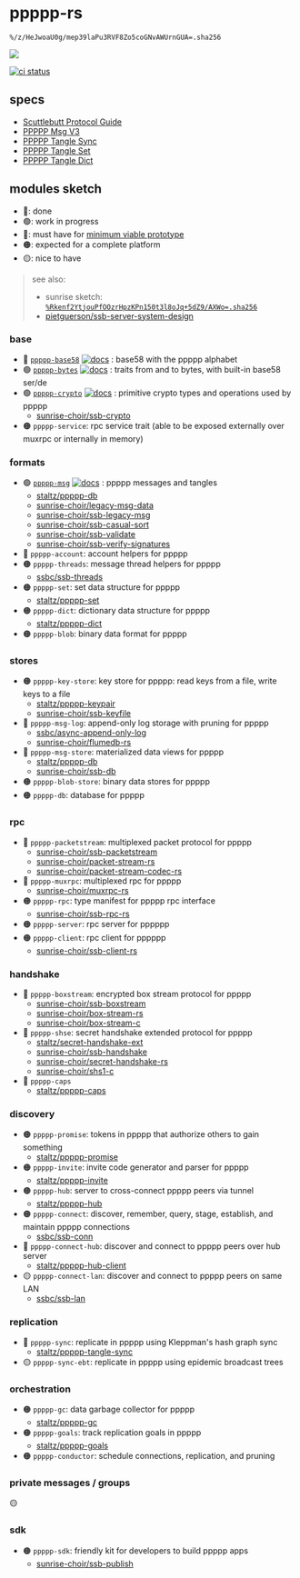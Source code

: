 # ppppp-rs

`%/z/HeJwoaU0g/mep39laPu3RVF8Zo5coGNvAWUrnGUA=.sha256`

![](https://i.kym-cdn.com/photos/images/original/002/205/488/707.jpg)

[![ci status](https://img.shields.io/github/actions/workflow/status/ahdinosaur/ppppp-rs/ci.yml?style=flat-square)](https://github.com/ahdinosaur/ppppp-rs/actions/workflows/ci.yml?query=branch%3Amain)

## specs

- [Scuttlebutt Protocol Guide](https://ssbc.github.io/scuttlebutt-protocol-guide/)
- [PPPPP Msg V3](https://github.com/staltz/ppppp-db/blob/master/protospec.md)
- [PPPPP Tangle Sync](https://github.com/staltz/ppppp-tangle-sync/blob/master/protospec.md)
- [PPPPP Tangle Set](https://github.com/staltz/ppppp-set/blob/master/protospec.md)
- [PPPPP Tangle Dict](https://github.com/staltz/ppppp-dict/blob/master/protospec.md)

## modules sketch

- 🔵: done
- 🟢: work in progress
- 🔴: must have for [minimum viable prototype](https://github.com/ahdinosaur/ppppp-rs/issues/1)
- 🟠: expected for a complete platform
- 🟡: nice to have

> see also:
>
> - sunrise sketch: [`%Rkenf2YtjouPfOOzrHpzKPn150t3l8oJq+5dZ9/AXWo=.sha256`](https://viewer.scuttlebot.io/%25Rkenf2YtjouPfOOzrHpzKPn150t3l8oJq%2B5dZ9%2FAXWo%3D.sha256)
> - [pietguerson/ssb-server-system-design](https://github.com/pietgeursen/ssb-server-system-design)

### base

- 🔵 [`ppppp-base58`](./base58) [![docs](https://img.shields.io/badge/docs-latest-blue.svg?style=flat-square)](https://ahdinosaur.github.io/ppppp-rs/ppppp_base58/index.html) :  base58 with the ppppp alphabet
- 🟢 [`ppppp-bytes`](./bytes) [![docs](https://img.shields.io/badge/docs-latest-blue.svg?style=flat-square)](https://ahdinosaur.github.io/ppppp-rs/ppppp_bytes/index.html) : traits from and to bytes, with built-in base58 ser/de
- 🟢 [`ppppp-crypto`](./crypto) [![docs](https://img.shields.io/badge/docs-latest-blue.svg?style=flat-square)](https://ahdinosaur.github.io/ppppp-rs/ppppp_crypto/index.html) : primitive crypto types and operations used by ppppp
  - [sunrise-choir/ssb-crypto](https://github.com/sunrise-choir/ssb-crypto)
- 🟠 `ppppp-service`: rpc service trait (able to be exposed externally over muxrpc or internally in memory)

### formats

- 🟢 [`ppppp-msg`](./msg) [![docs](https://img.shields.io/badge/docs-latest-blue.svg?style=flat-square)](https://ahdinosaur.github.io/ppppp-rs/ppppp_msg/index.html) : ppppp messages and tangles
  - [staltz/ppppp-db](https://github.com/staltz/ppppp-db)
  - [sunrise-choir/legacy-msg-data](https://github.com/sunrise-choir/legacy-msg-data)
  - [sunrise-choir/ssb-legacy-msg](https://github.com/sunrise-choir/ssb-legacy-msg)
  - [sunrise-choir/ssb-casual-sort](https://github.com/sunrise-choir/ssb-casual-sort)
  - [sunrise-choir/ssb-validate](https://github.com/sunrise-choir/ssb-validate)
  - [sunrise-choir/ssb-verify-signatures](https://github.com/sunrise-choir/ssb-verify-signatures)
- 🔴 `ppppp-account`: account helpers for ppppp
- 🟠 `ppppp-threads`: message thread helpers for ppppp
  - [ssbc/ssb-threads](https://github.com/ssbc/ssb-threads)
- 🟠 `ppppp-set`: set data structure for ppppp
  - [staltz/ppppp-set](https://github.com/staltz/ppppp-set)
- 🟠 `ppppp-dict`: dictionary data structure for ppppp
  - [staltz/ppppp-dict](https://github.com/staltz/ppppp-dict)
- 🟠 `ppppp-blob`: binary data format for ppppp

### stores

- 🟠 `ppppp-key-store`: key store for ppppp: read keys from a file, write keys to a file
  - [staltz/ppppp-keypair](https://github.com/staltz/ppppp-keypair)
  - [sunrise-choir/ssb-keyfile](https://github.com/sunrise-choir/ssb-keyfile)
- 🔴 `ppppp-msg-log`: append-only log storage with pruning for ppppp
  - [ssbc/async-append-only-log](https://github.com/ssbc/async-append-only-log)
  - [sunrise-choir/flumedb-rs](https://github.com/sunrise-choir/flumedb-rs)
- 🔴 `ppppp-msg-store`: materialized data views for ppppp
  - [staltz/ppppp-db](https://github.com/staltz/ppppp-db)
  - [sunrise-choir/ssb-db](https://github.com/sunrise-choir/ssb-db)
- 🟠 `ppppp-blob-store`: binary data stores for ppppp
- 🟠 `ppppp-db`: database for ppppp

### rpc

- 🔴 `ppppp-packetstream`: multiplexed packet protocol for ppppp
  - [sunrise-choir/ssb-packetstream](https://github.com/sunrise-choir/ssb-packetstream)
  - [sunrise-choir/packet-stream-rs](https://github.com/sunrise-choir/packet-stream-rs)
  - [sunrise-choir/packet-stream-codec-rs](https://github.com/sunrise-choir/packet-stream-codec-rs)
- 🔴 `ppppp-muxrpc`: multiplexed rpc for ppppp
  - [sunrise-choir/muxrpc-rs](https://github.com/sunrise-choir/muxrpc-rs)
- 🟠 `ppppp-rpc`: type manifest for ppppp rpc interface
  - [sunrise-choir/ssb-rpc-rs](https://github.com/sunrise-choir/ssb-rpc-rs)
- 🟠 `ppppp-server`: rpc server for pppppp
- 🟠 `ppppp-client`: rpc client for pppppp
  - [sunrise-choir/ssb-client-rs](https://github.com/sunrise-choir/ssb-client-rs)

### handshake

- 🔴 `ppppp-boxstream`: encrypted box stream protocol for ppppp
  - [sunrise-choir/ssb-boxstream](https://github.com/sunrise-choir/ssb-boxstream)
  - [sunrise-choir/box-stream-rs](https://github.com/sunrise-choir/box-stream-rs)
  - [sunrise-choir/box-stream-c](https://github.com/sunrise-choir/box-stream-c)
- 🔴 `ppppp-shse`: secret handshake extended protocol for ppppp
  - [staltz/secret-handshake-ext](https://github.com/staltz/secret-handshake-ext)
  - [sunrise-choir/ssb-handshake](https://github.com/sunrise-choir/ssb-handshake)
  - [sunrise-choir/secret-handshake-rs](https://github.com/sunrise-choir/secret-handshake-rs)
  - [sunrise-choir/shs1-c](https://github.com/sunrise-choir/shs1-c)
- 🔴 `ppppp-caps`
  - [staltz/ppppp-caps](https://github.com/staltz/ppppp-caps)

### discovery

- 🟠 `ppppp-promise`: tokens in ppppp that authorize others to gain something
  - [staltz/ppppp-promise](https://github.com/staltz/ppppp-promise)
- 🟠 `ppppp-invite`: invite code generator and parser for ppppp
  - [staltz/ppppp-invite](https://github.com/staltz/ppppp-invite)
- 🟠 `ppppp-hub`: server to cross-connect ppppp peers via tunnel
  - [staltz/ppppp-hub](https://github.com/staltz/ppppp-hub)
- 🟠 `ppppp-connect`: discover, remember, query, stage, establish, and maintain ppppp connections
  - [ssbc/ssb-conn](https://github.com/ssbc/ssb-conn)
- 🔴 `ppppp-connect-hub`: discover and connect to ppppp peers over hub server
  - [staltz/ppppp-hub-client](https://github.com/staltz/ppppp-hub-client)
- 🟡 `ppppp-connect-lan`: discover and connect to ppppp peers on same LAN
  - [ssbc/ssb-lan](https://github.com/ssbc/ssb-lan)

### replication

- 🔴 `ppppp-sync`: replicate in ppppp using Kleppman's hash graph sync
  - [staltz/ppppp-tangle-sync](https://github.com/staltz/ppppp-tangle-sync)
- 🟡 `ppppp-sync-ebt`: replicate in ppppp using epidemic broadcast trees

### orchestration

- 🟠 `ppppp-gc`: data garbage collector for ppppp
  - [staltz/ppppp-gc](https://github.com/staltz/ppppp-gc)
- 🟠 `ppppp-goals`: track replication goals in ppppp
  - [staltz/ppppp-goals](https://github.com/staltz/ppppp-goals)
- 🟠 `ppppp-conductor`: schedule connections, replication, and pruning

### private messages / groups

🟡

### sdk

- 🟠 `ppppp-sdk`: friendly kit for developers to build ppppp apps
  - [sunrise-choir/ssb-publish](https://github.com/sunrise-choir/ssb-publish)
